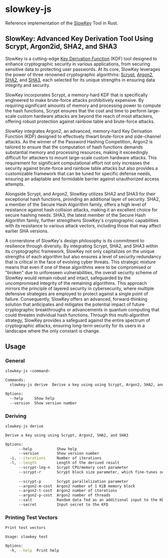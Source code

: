 # slowkey-js

Reference implementation of the [SlowKey](https://github.com/lbeder/slowkey) Tool in Rust.

## SlowKey: Advanced Key Derivation Tool Using Scrypt, Argon2id, SHA2, and SHA3

SlowKey is a cutting-edge [Key Derivation Function](https://en.wikipedia.org/wiki/Key_derivation_function) (KDF) tool designed to enhance cryptographic security in various applications, from securing sensitive data to protecting user passwords. At its core, SlowKey leverages the power of three renowned cryptographic algorithms: [Scrypt](https://en.wikipedia.org/wiki/Scrypt), [Argon2](https://en.wikipedia.org/wiki/Argon2), [SHA2](https://en.wikipedia.org/wiki/SHA-2), and [SHA3](https://en.wikipedia.org/wiki/SHA-3), each selected for its unique strengths in ensuring data integrity and security.

SlowKey incorporates Scrypt, a memory-hard KDF that is specifically engineered to make brute-force attacks prohibitively expensive. By requiring significant amounts of memory and processing power to compute the hash functions, Scrypt ensures that the cost and time to perform large-scale custom hardware attacks are beyond the reach of most attackers, offering robust protection against rainbow table and brute-force attacks.

SlowKey integrates Argon2, an advanced, memory-hard Key Derivation Function (KDF) designed to effectively thwart brute-force and side-channel attacks. As the winner of the Password Hashing Competition, Argon2 is tailored to ensure that the computation of hash functions demands substantial memory and processing resources, making it exceedingly difficult for attackers to mount large-scale custom hardware attacks. This requirement for significant computational effort not only increases the security against brute-force and rainbow table attacks but also provides a customizable framework that can be tuned for specific defense needs, ensuring an adaptable and formidable barrier against unauthorized access attempts.

Alongside Scrypt, and Argon2, SlowKey utilizes SHA2 and SHA3 for their exceptional hash functions, providing an additional layer of security. SHA2, a member of the Secure Hash Algorithm family, offers a high level of resistance against hash collision attacks, making it an excellent choice for secure hashing needs. SHA3, the latest member of the Secure Hash Algorithm family, further strengthens SlowKey's cryptographic capabilities with its resistance to various attack vectors, including those that may affect earlier SHA versions.

A cornerstone of SlowKey's design philosophy is its commitment to resilience through diversity. By integrating Scrypt, SHA2, and SHA3 within its cryptographic framework, SlowKey not only capitalizes on the unique strengths of each algorithm but also ensures a level of security redundancy that is critical in the face of evolving cyber threats. This strategic mixture means that even if one of these algorithms were to be compromised or "broken" due to unforeseen vulnerabilities, the overall security scheme of SlowKey would remain robust and intact, safeguarded by the uncompromised integrity of the remaining algorithms. This approach mirrors the principle of layered security in cybersecurity, where multiple defensive strategies are employed to protect against a single point of failure. Consequently, SlowKey offers an advanced, forward-thinking solution that anticipates and mitigates the potential impact of future cryptographic breakthroughs or advancements in quantum computing that could threaten individual hash functions. Through this multi-algorithm strategy, SlowKey provides a safeguard against the entire spectrum of cryptographic attacks, ensuring long-term security for its users in a landscape where the only constant is change.

## Usage

### General

```sh
slowkey-js <command>

Commands:
  slowkey-js derive  Derive a key using using Scrypt, Argon2, SHA2, and SHA3

Options:
  --help     Show help                                                                                         [boolean]
  --version  Show version number                                                                               [boolean]
```

### Deriving

```sh
slowkey-js derive

Derive a key using using Scrypt, Argon2, SHA2, and SHA3

Options:
      --help           Show help                                                                               [boolean]
      --version        Show version number                                                                     [boolean]
  -i, --iterations     Number of iterations                                                      [number] [default: 100]
  -l, --length         Length of the derived result                                               [number] [default: 16]
      --scrypt-log-n   Scrypt CPU/memory cost parameter                                           [number] [default: 20]
      --scrypt-r       Scrypt block size parameter, which fine-tunes sequential memory read size and performance
                                                                                                   [number] [default: 8]
      --scrypt-p       Scrypt parallelization parameter                                            [number] [default: 1]
      --argon2-m-cost  Argon2 number of 1 KiB memory block                                   [number] [default: 2097152]
      --argon2-t-cost  Argon2 number of iterations                                                 [number] [default: 2]
      --argon2-p-cost  Argon2 number of threads                                                    [number] [default: 4]
      --salt           Random data fed as an additional input to the KDF                             [string] [required]
      --secret         Input secret to the KFD                                                       [string] [required]
```

### Printing Test Vectors

```sh
Print test vectors

Usage: slowkey test

Options:
  -h, --help  Print help
```

